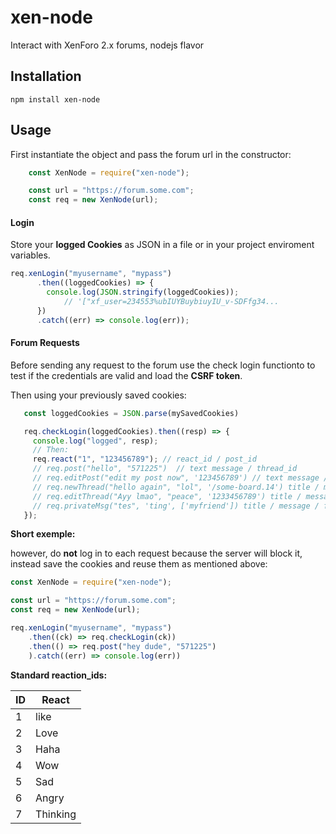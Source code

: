 # xen-node
Interact with XenForo 2.x forums, nodejs flavor

## Installation

    npm install xen-node
    
## Usage

First instantiate the object and pass the forum url in the constructor:
```javascript
    const XenNode = require("xen-node");

    const url = "https://forum.some.com";
    const req = new XenNode(url);
```

#### Login
Store your **logged Cookies** as JSON in a file or in your project enviroment variables.

```javascript
req.xenLogin("myusername", "mypass")
      .then((loggedCookies) => {
        console.log(JSON.stringify(loggedCookies));
            // '["xf_user=234553%ubIUYBuybiuyIU_v-SDFfg34...
      })
      .catch((err) => console.log(err));
```

#### Forum Requests
Before sending any request to the forum use the check login functionto to test if the credentials are 
valid and load the **CSRF token**.

Then using your previously saved cookies:

```javascript
   const loggedCookies = JSON.parse(mySavedCookies)

   req.checkLogin(loggedCookies).then((resp) => {
     console.log("logged", resp);
     // Then:
     req.react("1", "123456789"); // react_id / post_id
     // req.post("hello", "571225")  // text message / thread_id
     // req.editPost("edit my post now", '123456789') // text message / post_id
     // req.newThread("hello again", "lol", '/some-board.14') title / message / board URI
     // req.editThread("Ayy lmao", "peace", '1233456789') title / message / board URI
     // req.privateMsg("tes", 'ting', ['myfriend']) title / message / friend_user_name
   });
```

**Short exemple:**

however, do **not** log in to each request because the server will block it, instead save the cookies and reuse them as mentioned above:
```javascript
const XenNode = require("xen-node");

const url = "https://forum.some.com";
const req = new XenNode(url);

req.xenLogin("myusername", "mypass")
    .then((ck) => req.checkLogin(ck))
    .then(() => req.post("hey dude", "571225")
    ).catch((err) => console.log(err))
```

**Standard reaction_ids:**

| ID | React |
| ------ | ------ |
| 1 | like |
| 2 | Love |
| 3 | Haha |
| 4 | Wow |
| 5 | Sad |
| 6 | Angry |
| 7 | Thinking| 
